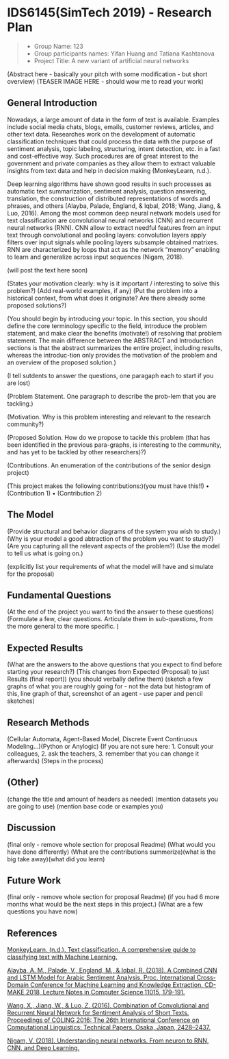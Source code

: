 # IDS6145(SimTech 2019) - Research Plan


> * Group Name: 123
> * Group participants names: Yifan Huang and Tatiana Kashtanova
> * Project Title: A new variant of artificial neural networks

(Abstract here - basically your pitch with some modification - but short overview)
(TEASER IMAGE HERE - should wow me to read your work)

## General Introduction

Nowadays, a large amount of data in the form of text is available. Examples include social media chats, blogs, emails, customer reviews, articles, and other text data. Researches work on the development of automatic classification techniques that could process the data with the purpose of sentiment analysis, topic labeling, structuring, intent detection, etc. in a fast and cost-effective way. Such procedures are of great interest to the government and private companies as they allow them to extract valuable insights from text data and help in decision making (MonkeyLearn, n.d.). 

Deep learning algorithms have shown good results in such processes as automatic text summarization, sentiment analysis, question answering, translation, the construction of distributed representations of words and phrases, and others (Alayba, Palade, England, & Iqbal, 2018; Wang, Jiang, & Luo, 2016). Among the most common deep neural network models used for text classification are convolutional neural networks (CNN) and recurrent neural networks (RNN). CNN allow to extract needful features from an input text through convolutional and pooling layers: convolution layers apply filters over input signals while pooling layers subsample obtained matrixes. RNN are characterized by loops that act as the network “memory” enabling to learn and generalize across input sequences (Nigam, 2018).


(will post the text here soon)









(States your motivation clearly: why is it important / interesting to solve this problem?)
(Add real-world examples, if any)
(Put the problem into a historical context, from what does it originate? Are there already some proposed solutions?)

(You should begin by introducing your topic. In this section, you should define the core terminology specific to the field, introduce the problem statement, and make clear the benefits (motivate!) of resolving that problem statement. The main difference between the ABSTRACT and Introduction sections is that the abstract summarizes the entire project, including results, whereas the introduc-tion only provides the motivation of the problem and an overview of the proposed solution.)

(I tell sutdents to answer the questions, one paragaph each to start if you are lost)

(Problem Statement. One paragraph to describe the prob-lem that you are tackling.)

(Motivation. Why is this problem interesting and relevant to the research community?)

(Proposed Solution. How do we propose to tackle this problem (that has been identified in the previous para-graphs, is interesting to the community, and has yet to be tackled by other researchers)?)

(Contributions. An enumeration of the contributions of the senior design project)

(This project makes the following contributions:)(you must have this!!)
•	(Contribution 1)
•	(Contribution 2)


## The Model

(Provide structural and behavior diagrams of the system you wish to study.) (Why is your model a good abtraction of the problem you want to study?) (Are you capturing all the relevant aspects of the problem?) (Use the model to tell us what is going on.)

(explicitly list your requirements of what the model will have and simulate for the proposal)

## Fundamental Questions
(At the end of the project you want to find the answer to these questions) (Formulate a few, clear questions. Articulate them in sub-questions, from the more general to the more specific. )

## Expected Results
(What are the answers to the above questions that you expect to find before starting your research?) (This changes from Expected (Proposal) to just Results (final report)) (you should verbally define them) (sketch a few graphs of what you are roughly going for - not the data but histogram of this, line graph of that, screenshot of an agent - use paper and pencil sketches)

## Research Methods
(Cellular Automata, Agent-Based Model, Discrete Event Continuous Modeling...)(Python or Anylogic) (If you are not sure here: 1. Consult your colleagues, 2. ask the teachers, 3. remember that you can change it afterwards) (Steps in the process)

## (Other)
(change the title and amount of headers as needed) (mention datasets you are going to use) (mention base code or examples you)

## Discussion
(final only - remove whole section for proposal Readme) (What would you have done differently) (What are the contributions summerize)(what is the big take away)(what did you learn)

## Future Work
(final only - remove whole section for proposal Readme) (if you had 6 more months what would be the next steps in this project.) (What are a few questions you have now)

## References

[MonkeyLearn. (n.d.). Text classification. A comprehensive guide to classifying text with Machine Learning.](https://monkeylearn.com/text-classification/)

[Alayba, A. M., Palade, V., England, M., & Iqbal, R. (2018). A Combined CNN and LSTM Model for Arabic Sentiment Analysis. Proc. International Cross-Domain Conference for Machine Learning and Knowledge Extraction. CD-MAKE 2018, Lecture Notes in Computer Science,11015, 179-191.](https://arxiv.org/abs/1807.02911)

[Wang, X., Jiang, W., & Luo, Z. (2016). Combination of Convolutional and Recurrent Neural Network for Sentiment Analysis of Short Texts. Proceedings of COLING 2016: The 26th International Conference on Computational Linguistics: Technical Papers. Osaka, Japan, 2428–2437.](https://www.aclweb.org/anthology/C16-1229) 

[Nigam, V. (2018). Understanding neural networks. From neuron to RNN, CNN, and Deep Learning.](https://towardsdatascience.com/understanding-neural-networks-from-neuron-to-rnn-cnn-and-deep-learning-cd88e90e0a90)



